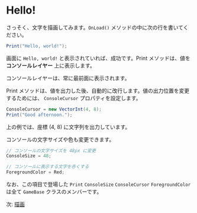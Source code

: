 # Hello!

さっそく、文字を描画してみます。`OnLoad()` メソッドの中に次の行を書いてください。

```cs
Print("Hello, world!");
```

画面に `Hello, world!` と表示されていれば、成功です。Print メソッドは、値を **コンソールレイヤー** 上に表示します。

コンソールレイヤーは、常に最前面に表示されます。

Print メソッドは、値を出力した後、自動的に改行します。値の出力位置を変更するためには、 `ConsoleCursor` プロパティを設定します。

```cs
ConsoleCursor = new VectorInt(4, 8);
Print("Good afternoon.");
```

上の例では、座標 (4, 8) に文字列を出力しています。

コンソールの文字サイズや色も変更できます。

```cs
// コンソールの文字サイズを 48px に変更
ConsoleSize = 48;

// コンソールに表示する文字を赤くする
ForegroundColor = Red;
```

なお、この項目で登場した `Print` `ConsoleSize` `ConsoleCursor` `ForegroundColor` は全て `GameBase` クラスのメンバーです。

次: [描画](drawing.md)
